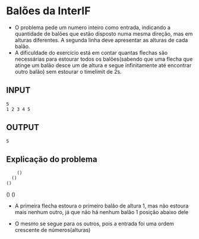 # Balões da InterIF


* O problema pede um numero inteiro como entrada, indicando a quantidade de balões que estão disposto numa mesma direção, mas em alturas diferentes. A segunda linha deve apresentar as alturas de cada balão.
* A dificuldade do exercício está em contar quantas flechas são necessárias para estourar todos os balões(sabendo que uma flecha que atinge um balão desce um de altura e segue infinitamente até encontrar outro balão) sem estourar o timelimit de 2s.
  
## INPUT
    5
    1 2 3 4 5

## OUTPUT

    5

## Explicação do problema 

        ()
      ()
    ()
  ()
()


* A primeira flecha estoura o primeiro balão de altura 1, mas não estoura mais nenhum outro, já que não há nenhum balão 1 posição abaixo dele

* O mesmo se segue para os outros, pois a entrada foi uma ordem crescente de números(alturas)

